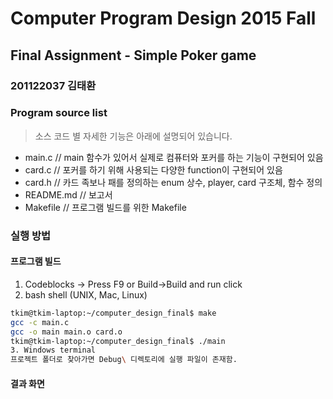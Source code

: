 # Computer Program Design 2015 Fall
## Final Assignment - Simple Poker game

### 201122037 김태환

### Program source list
> 소스 코드 별 자세한 기능은 아래에 설명되어 있습니다.
* main.c // main 함수가 있어서 실제로 컴퓨터와 포커를 하는 기능이 구현되어 있음
* card.c // 포커를 하기 위해 사용되는 다양한 function이 구현되어 있음
* card.h // 카드 족보나 패를 정의하는 enum 상수, player, card 구조체, 함수 정의
* README.md // 보고서
* Makefile // 프로그램 빌드를 위한 Makefile

### 실행 방법
#### 프로그램 빌드
1. Codeblocks -> Press F9 or Build->Build and run click
2. bash shell (UNIX, Mac, Linux)
```sh
tkim@tkim-laptop:~/computer_design_final$ make
gcc -c main.c
gcc -o main main.o card.o
tkim@tkim-laptop:~/computer_design_final$ ./main
3. Windows terminal
프로젝트 폴더로 찾아가면 Debug\ 디렉토리에 실행 파일이 존재함.
```

#### 결과 화면

